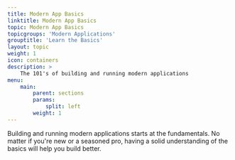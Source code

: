 ```yaml
---
title: Modern App Basics
linktitle: Modern App Basics
topic: Modern App Basics
topicgroups: 'Modern Applications'
grouptitle: 'Learn the Basics'
layout: topic
weight: 1
icon: containers
description: >
    The 101's of building and running modern applications
menu:
    main:
        parent: sections
        params:
            split: left
        weight: 1
---
```


Building and running modern applications starts at the fundamentals. No matter if you're new or a seasoned pro, having a solid understanding of the basics will help you build better.
